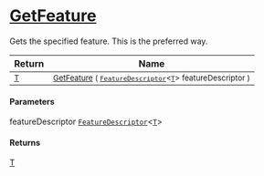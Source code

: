 # [GetFeature](./Signature-100663439.md)

Gets the specified feature. This is the preferred way.

| Return | Name | 
| --- | --- | 
| <sub>[T](./Signature-100663439.md)</sub>| <sub>[GetFeature](./Signature-100663439.md) ( [`FeatureDescriptor`](./../FeatureDescriptor-1.md)\<[`T`](./Signature-100663439.md)> featureDescriptor )</sub>| <br>


#### Parameters
 featureDescriptor  [`FeatureDescriptor`](./../FeatureDescriptor-1.md)\<[`T`](./Signature-100663439.md)>
#### Returns
[T](./Signature-100663439.md)